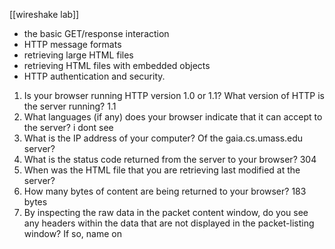 [[wireshake lab]]

- the basic GET/response interaction
- HTTP message formats
- retrieving large HTML files
- retrieving HTML files with embedded objects
- HTTP authentication and security.


1. Is your browser running HTTP version 1.0 or 1.1? What version of HTTP is the server running?
1.1 
1. What languages (if any) does your browser indicate that it can accept to the server? 
 i dont see 
1. What is the IP address of your computer? Of the gaia.cs.umass.edu server?
2. What is the status code returned from the server to your browser? 304 
3. When was the HTML file that you are retrieving last modified at the server?  
4. How many bytes of content are being returned to your browser? 183 bytes
5. By inspecting the raw data in the packet content window, do you see any headers within the data that are not displayed in the packet-listing window? If so, name on